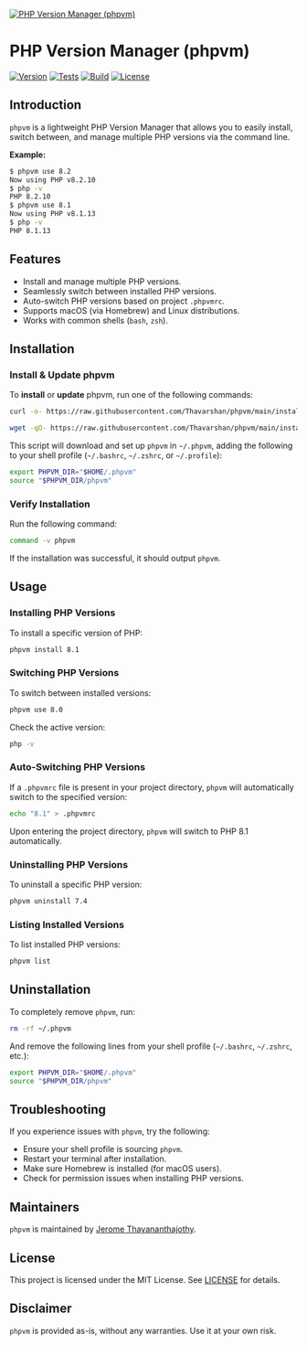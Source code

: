 [![PHP Version Manager (phpvm)](./assets/Banner.jpg)](https://github.com/Thavarshan/phpvm)

# PHP Version Manager (phpvm)

[![Version](https://img.shields.io/badge/version-v0.0.1-yellow.svg)](https://github.com/Thavarshan/phpvm/releases)
[![Tests](https://github.com/Thavarshan/phpvm/actions/workflows/test.yml/badge.svg?label=test&branch=main)](https://github.com/Thavarshan/phpvm/actions/workflows/test.yml)
[![Build](https://github.com/Thavarshan/phpvm/actions/workflows/use.yml/badge.svg?label=build&branch=main)](https://github.com/Thavarshan/phpvm/actions/workflows/use.yml)
[![License](https://img.shields.io/badge/license-MIT-blue.svg)](https://opensource.org/licenses/MIT)

## Introduction

`phpvm` is a lightweight PHP Version Manager that allows you to easily install, switch between, and manage multiple PHP versions via the command line.

**Example:**

```sh
$ phpvm use 8.2
Now using PHP v8.2.10
$ php -v
PHP 8.2.10
$ phpvm use 8.1
Now using PHP v8.1.13
$ php -v
PHP 8.1.13
```

## Features

- Install and manage multiple PHP versions.
- Seamlessly switch between installed PHP versions.
- Auto-switch PHP versions based on project `.phpvmrc`.
- Supports macOS (via Homebrew) and Linux distributions.
- Works with common shells (`bash`, `zsh`).

## Installation

### Install & Update phpvm

To **install** or **update** phpvm, run one of the following commands:

```sh
curl -o- https://raw.githubusercontent.com/Thavarshan/phpvm/main/install.sh | bash
```

```sh
wget -qO- https://raw.githubusercontent.com/Thavarshan/phpvm/main/install.sh | bash
```

This script will download and set up `phpvm` in `~/.phpvm`, adding the following to your shell profile (`~/.bashrc`, `~/.zshrc`, or `~/.profile`):

```sh
export PHPVM_DIR="$HOME/.phpvm"
source "$PHPVM_DIR/phpvm"
```

### Verify Installation

Run the following command:

```sh
command -v phpvm
```

If the installation was successful, it should output `phpvm`.

## Usage

### Installing PHP Versions

To install a specific version of PHP:

```sh
phpvm install 8.1
```

### Switching PHP Versions

To switch between installed versions:

```sh
phpvm use 8.0
```

Check the active version:

```sh
php -v
```

### Auto-Switching PHP Versions

If a `.phpvmrc` file is present in your project directory, `phpvm` will automatically switch to the specified version:

```sh
echo "8.1" > .phpvmrc
```

Upon entering the project directory, `phpvm` will switch to PHP 8.1 automatically.

### Uninstalling PHP Versions

To uninstall a specific PHP version:

```sh
phpvm uninstall 7.4
```

### Listing Installed Versions

To list installed PHP versions:

```sh
phpvm list
```

## Uninstallation

To completely remove `phpvm`, run:

```sh
rm -rf ~/.phpvm
```

And remove the following lines from your shell profile (`~/.bashrc`, `~/.zshrc`, etc.):

```sh
export PHPVM_DIR="$HOME/.phpvm"
source "$PHPVM_DIR/phpvm"
```

## Troubleshooting

If you experience issues with `phpvm`, try the following:

- Ensure your shell profile is sourcing `phpvm`.
- Restart your terminal after installation.
- Make sure Homebrew is installed (for macOS users).
- Check for permission issues when installing PHP versions.

## Maintainers

`phpvm` is maintained by [Jerome Thayananthajothy](https://github.com/Thavarshan).

## License

This project is licensed under the MIT License. See [LICENSE](./LICENSE) for details.

## Disclaimer

`phpvm` is provided as-is, without any warranties. Use it at your own risk.
